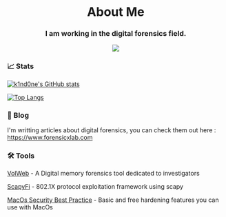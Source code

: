 <h1 align="center">About Me</h1>
<h3 align="center">I am working in the digital forensics field.</h3>

<div align="center">
  <img src="https://komarev.com/ghpvc/?username=k1nd0ne&style=for-the-badge"/>
</div>


### :chart_with_upwards_trend: Stats

[![k1nd0ne's GitHub stats](https://github-readme-stats.vercel.app/api?username=k1nd0ne&count_private=true&hide=contribs&show_icons=true&theme=graywhite)](https://github.com/anuraghazra/github-readme-stats)

[![Top Langs](https://github-readme-stats.vercel.app/api/top-langs/?username=k1nd0ne&layout=compact&theme=graywhite)](https://github.com/anuraghazra/github-readme-stats)

### 📄 Blog

I'm writting articles about digital forensics, you can check them out here : https://www.forensicxlab.com
<br>

### 🛠 Tools 

<a href="https://www.forensicxlab.com/VolDemo.html">VolWeb</a> - A Digital memory forensics tool dedicated to investigators

<a href="https://github.com/k1nd0ne/ScapyWifi">ScapyFi</a> - 802.1X protocol exploitation framework using scapy

<a href="https://github.com/k1nd0ne/ScapyWifi">MacOs Security Best Practice</a> - Basic and free hardening features you can use with MacOs
